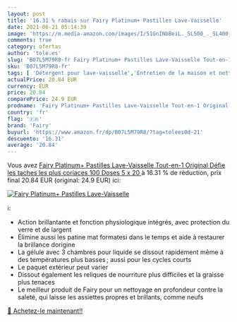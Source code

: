 ```yaml
---
layout: post
title: '16.31 % rabais sur Fairy Platinum+ Pastilles Lave-Vaisselle'
date: 2021-06-21 05:14:39
image: 'https://m.media-amazon.com/images/I/51GnINbBeiL._SL500_._SL400_.jpg'
comments: true
category: ofertas
author: 'tole.es'
slug: 'B07L5M79R8-fr Fairy Platinum+ Pastilles Lave-Vaisselle Tout-en-1...'
sku: 'B07L5M79R8-fr'
tags: [ 'Détergent pour lave-vaisselle','Entretien de la maison et nettoyage','Epicerie','Lave-vaisselle','fairy','Épicerie', ]
actualPrice: 20.84 EUR
currency: EUR
price: 20.84
comparePrice: 24.9 EUR
prodname: 'Fairy Platinum+ Pastilles Lave-Vaisselle Tout-en-1 Original Défie les taches les plus coriaces  100 Doses  5 x 20 '
country: 'fr'
flag: '🇫🇷'
brand: 'Fairy'
buyurl: 'https://www.amazon.fr/dp/B07L5M79R8/?tag=tolees0d-21'
descuento: '16.31'
average: '20.84'
---
```


Vous avez [Fairy Platinum+ Pastilles Lave-Vaisselle Tout-en-1 Original Défie les taches les plus coriaces  100 Doses  5 x 20 ](https://www.amazon.fr/dp/B07L5M79R8/?tag=tolees0d-21)  à  16.31 % de réduction, prix final  20.84 EUR (original: 24.9 EUR) ici:

[![Fairy Platinum+ Pastilles Lave-Vaisselle](https://m.media-amazon.com/images/I/51GnINbBeiL._SL500_._SL400_.jpg)](https://www.amazon.fr/dp/B07L5M79R8/?tag=tolees0d-21)

ℹ️:

- Action brillantante et fonction physiologique intégrés, avec protection du verre et de largent
- Élimine aussi les patine mat formatesi dans le temps et aide à restaurer la brillance dorigine
- La gélule avec 3 chambres pour liquide se dissout rapidement même à des températures plus basses ; aussi pour les cycles courts
- Le paquet extérieur peut varier
- Dissout également les reliques de nourriture plus difficiles et la graisse plus tenaces
- Le meilleur produit de Fairy pour un nettoyage en profondeur contre la saleté, qui laisse les assiettes propres et brillants, comme neufs

[🛒 Achetez-le maintenant!!](https://www.amazon.fr/dp/B07L5M79R8/?tag=tolees0d-21)
